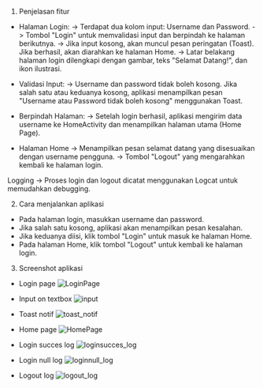 1. Penjelasan fitur
- Halaman Login:
  -> Terdapat dua kolom input: Username dan Password.
  -> Tombol "Login" untuk memvalidasi input dan berpindah ke halaman berikutnya.
  -> Jika input kosong, akan muncul pesan peringatan (Toast). Jika berhasil, akan diarahkan ke halaman Home.
  -> Latar belakang halaman login dilengkapi dengan gambar, teks "Selamat Datang!", dan ikon ilustrasi.
  
- Validasi Input:
  -> Username dan password tidak boleh kosong. Jika salah satu atau keduanya kosong, aplikasi menampilkan pesan "Username atau Password tidak boleh kosong" menggunakan Toast.
  
- Berpindah Halaman:
  -> Setelah login berhasil, aplikasi mengirim data username ke HomeActivity dan menampilkan halaman utama (Home Page).
  
- Halaman Home
  -> Menampilkan pesan selamat datang yang disesuaikan dengan username pengguna.
  -> Tombol "Logout" yang mengarahkan kembali ke halaman login.
  
Logging
  -> Proses login dan logout dicatat menggunakan Logcat untuk memudahkan debugging.


2. Cara menjalankan aplikasi
- Pada halaman login, masukkan username dan password.
- Jika salah satu kosong, aplikasi akan menampilkan pesan kesalahan.
- Jika keduanya diisi, klik tombol "Login" untuk masuk ke halaman Home.
- Pada halaman Home, klik tombol "Logout" untuk kembali ke halaman login.

3. Screenshot aplikasi
- Login page
![LoginPage](https://github.com/user-attachments/assets/c2707665-6cae-4131-9239-bb6d2b80d751)

- Input on textbox
![input](https://github.com/user-attachments/assets/b9cc273f-183a-4de7-a94c-0053e1cf2f4d)

- Toast notif
![toast_notif](https://github.com/user-attachments/assets/a91c8d23-2095-4537-96f1-08445951a39d)

- Home page
![HomePage](https://github.com/user-attachments/assets/bdceb1bc-0897-4b9a-b657-35dde1f21970)

- Login succes log
![loginsucces_log](https://github.com/user-attachments/assets/1c5f2285-1b47-431e-960e-1e917dd7d6c8)

- Login null log
![loginnull_log](https://github.com/user-attachments/assets/e2ad19a5-3927-4089-95ab-244a775db07a)

- Logout log
![logout_log](https://github.com/user-attachments/assets/2c55deec-299b-402e-81c3-e623761649ea)
